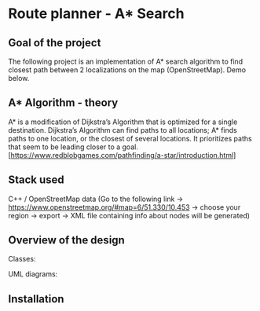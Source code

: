 # Route planner - A* Search
## Goal of the project 
The following project is an implementation of A* search algorithm to find closest path between 2 localizations on the map (OpenStreetMap). Demo below.
## A* Algorithm - theory
A* is a modification of Dijkstra’s Algorithm that is optimized for a single destination. Dijkstra’s Algorithm can find paths to all locations; A* finds paths to one location, or the closest of several locations. It prioritizes paths that seem to be leading closer to a goal. [https://www.redblobgames.com/pathfinding/a-star/introduction.html]
## Stack used
C++ / OpenStreetMap data (Go to the following link -> https://www.openstreetmap.org/#map=6/51.330/10.453 -> choose your region -> export -> XML file containing info about nodes will be generated) 
## Overview of the design
Classes:

UML diagrams:



## Installation

